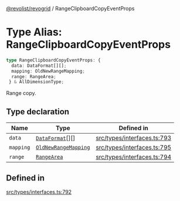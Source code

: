 [@revolist/revogrid](README.md) / RangeClipboardCopyEventProps

# Type Alias: RangeClipboardCopyEventProps

```ts
type RangeClipboardCopyEventProps: {
  data: DataFormat[][];
  mapping: OldNewRangeMapping;
  range: RangeArea;
 } & AllDimensionType;
```

Range copy.

## Type declaration

| Name | Type | Defined in |
| ------ | ------ | ------ |
| `data` | [`DataFormat`](TypeAlias.DataFormat.md)[][] | [src/types/interfaces.ts:793](https://github.com/revolist/revogrid/blob/0ab93afcbb5b98b002edc76b162fc6cdefa047cd/src/types/interfaces.ts#L793) |
| `mapping` | [`OldNewRangeMapping`](TypeAlias.OldNewRangeMapping.md) | [src/types/interfaces.ts:795](https://github.com/revolist/revogrid/blob/0ab93afcbb5b98b002edc76b162fc6cdefa047cd/src/types/interfaces.ts#L795) |
| `range` | [`RangeArea`](TypeAlias.RangeArea.md) | [src/types/interfaces.ts:794](https://github.com/revolist/revogrid/blob/0ab93afcbb5b98b002edc76b162fc6cdefa047cd/src/types/interfaces.ts#L794) |

## Defined in

[src/types/interfaces.ts:792](https://github.com/revolist/revogrid/blob/0ab93afcbb5b98b002edc76b162fc6cdefa047cd/src/types/interfaces.ts#L792)
